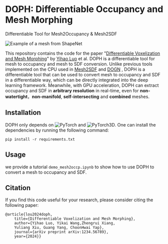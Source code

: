 # DOPH: Differentiable Occupancy and Mesh Morphing
Differentiable Tool for Mesh2Occupancy &amp; Mesh2SDF 

![Example of a mesh from ShapeNet](data_example/Doph.png)


This repository contains the code for the paper "[Differentiable Voxelization and Mesh Morphing]((https://img.shields.io/badge/arXiv-1234.56789-b31b1b.svg)](https://arxiv.org/abs/1234.56789))"  by [Yihao Luo](https://yuewang-cv.github.io/) et al. DOPH is a differentiable tool for mesh to occupancy and mesh to SDF conversion. Unlike previous tools implemented on the CPU used in [Mesh2SDF](https://pypi.org/project/mesh2sdf/) and [DOGN](https://github.com/microsoft/DualOctreeGNN) , DOPH is a differentiable tool that can be used to convert mesh to occupancy and SDF in a differentiable way, which can be directly integrated into the deep learning framework. Meanwhile, with GPU acceleration, DOPH can extract occupancy and SDF in **arbitrary resolution** in real-time, even for **non-watertight**，**non-manifold**, **self-intersecting** and **combined** meshes.

## Installation

DOPH only depends on ![PyTorch](https://img.shields.io/badge/PyTorch-2.0-blue.svg) and ![PyTorch3D](https://img.shields.io/badge/PyTorch3D-0.7.5-blue.svg). One can install the dependencies by running the following command:
```setup
pip install -r requirements.txt
```

## Usage
we provide a tutorial `demo_mesh2occp.ipynb` to show how to use DOPH to convert a mesh to occupancy and SDF.

## Citation
If you find this code useful for your research, please consider citing the following paper:
```
@article{lou2024doph,
    title={Differentiable Voxelization and Mesh Morphing},
    author={Yihao Luo, Yikai Wang,Zhengrui Xiang,
    Yuliang Xiu, Guang Yang, ChoonHwai Yap},
    journal={arXiv preprint arXiv:1234.56789},
    year={2024}} 
```
